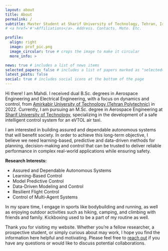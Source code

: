 ```yaml
---
layout: about
title: About
permalink: /
subtitle: Master Student at Sharif University of Technology, Tehran, Iran
# <a href='#'>Affiliations</a>. Address. Contacts. Moto. Etc.

profile:
  align: right
  image: prof_pic.png
  image_circular: true # crops the image to make it circular
  more_info: >

news: true # includes a list of news items
selected_papers: false # includes a list of papers marked as "selected={true}"
latest_posts: false
social: true # includes social icons at the bottom of the page
---
```


Hi there! I am Mahdi. I received dual B.Sc. degrees in Aerospace Engineering and Electrical Engineering, with a focus on dynamics and control, from [Amirkabir University of Technology (Tehran Polytechnic)](https://aut.ac.ir/en) in 2022. Currently, I am pursuing an M.Sc. degree in Aerospace Engineering at [Sharif University of Technology](https://en.sharif.edu/), specializing in the development of a safe intelligent control system for an eVTOL air taxi.

I am interested in building assured and dependable autonomous systems that will benefit society. In order to achieve this long-term objective,  I believe we need learning-based, predictive and data-driven methods for planning, decision-making and control that can be trusted to deliver reliable performance in complex real-world applications while ensuring safety.

**Research Interests:**
* Assured and Dependable Autonomous Systems
* Learning-Based Control
* Model Predictive Control 
* Data-Driven Modeling and Control
* Resilient Flight Control
* Control of Multi-Agent Systems

In my spare time, I engage in sports like bodybuilding and running, as well as enjoying outdoor activities such as hiking, camping, and climbing with friends and family. Kickboxing used to be a part of my routine as well.

Thank you for visiting my website. Whether you’re a fellow researcher, a prospective student, or simply curious about may work, I hope you find the information here helpful and motivating. Please feel free to [reach out](mailto:mahdi.sharajabian@gmail.com) if you have any questions or would like to discuss potential collaborations.

